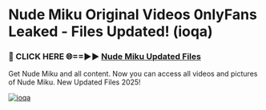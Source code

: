 # Nude Miku Original Videos 0nlyFans Leaked - Files Updated! (ioqa)

<h3>🔴 CLICK HERE 🌐==►► <a href="https://tinyurl.com/yrmya6cz" rel="nofollow">Nude Miku Updated Files</a></h3>

Get Nude Miku and all content. Now you can access all videos and pictures of Nude Miku. New Updated Files 2025!

[![ioqa](https://i.imgur.com/FMdXYCs.gif)](https://tinyurl.com/yrmya6cz)
